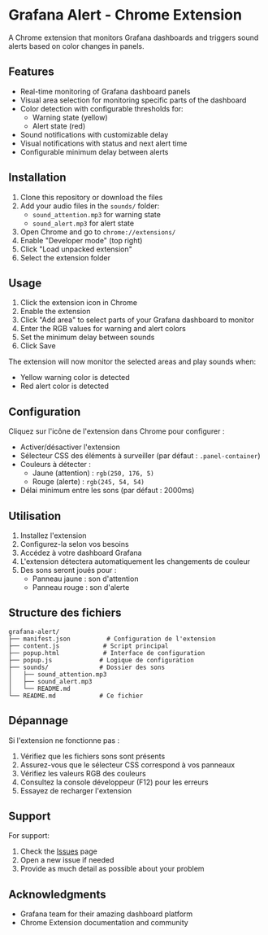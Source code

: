 # Grafana Alert - Chrome Extension

A Chrome extension that monitors Grafana dashboards and triggers sound alerts based on color changes in panels.


## Features

- Real-time monitoring of Grafana dashboard panels
- Visual area selection for monitoring specific parts of the dashboard
- Color detection with configurable thresholds for:
  - Warning state (yellow)
  - Alert state (red)
- Sound notifications with customizable delay
- Visual notifications with status and next alert time
- Configurable minimum delay between alerts

## Installation

1. Clone this repository or download the files
2. Add your audio files in the `sounds/` folder:
   - `sound_attention.mp3` for warning state
   - `sound_alert.mp3` for alert state
3. Open Chrome and go to `chrome://extensions/`
4. Enable "Developer mode" (top right)
5. Click "Load unpacked extension"
6. Select the extension folder

## Usage

1. Click the extension icon in Chrome
2. Enable the extension
3. Click "Add area" to select parts of your Grafana dashboard to monitor
4. Enter the RGB values for warning and alert colors
5. Set the minimum delay between sounds
6. Click Save

The extension will now monitor the selected areas and play sounds when:
- Yellow warning color is detected
- Red alert color is detected

## Configuration

Cliquez sur l'icône de l'extension dans Chrome pour configurer :

- Activer/désactiver l'extension
- Sélecteur CSS des éléments à surveiller (par défaut : `.panel-container`)
- Couleurs à détecter :
  - Jaune (attention) : `rgb(250, 176, 5)`
  - Rouge (alerte) : `rgb(245, 54, 54)`
- Délai minimum entre les sons (par défaut : 2000ms)

## Utilisation

1. Installez l'extension
2. Configurez-la selon vos besoins
3. Accédez à votre dashboard Grafana
4. L'extension détectera automatiquement les changements de couleur
5. Des sons seront joués pour :
   - Panneau jaune : son d'attention
   - Panneau rouge : son d'alerte

## Structure des fichiers

```
grafana-alert/
├── manifest.json          # Configuration de l'extension
├── content.js            # Script principal
├── popup.html            # Interface de configuration
├── popup.js             # Logique de configuration
├── sounds/              # Dossier des sons
│   ├── sound_attention.mp3
│   ├── sound_alert.mp3
│   └── README.md
└── README.md            # Ce fichier
```

## Dépannage

Si l'extension ne fonctionne pas :

1. Vérifiez que les fichiers sons sont présents
2. Assurez-vous que le sélecteur CSS correspond à vos panneaux
3. Vérifiez les valeurs RGB des couleurs
4. Consultez la console développeur (F12) pour les erreurs
5. Essayez de recharger l'extension

## Support

For support:
1. Check the [Issues](https://github.com/yourusername/grafana-alert/issues) page
2. Open a new issue if needed
3. Provide as much detail as possible about your problem

## Acknowledgments

- Grafana team for their amazing dashboard platform
- Chrome Extension documentation and community 